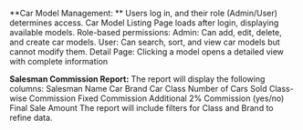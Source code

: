**Car Model Management: **
Users log in, and their role (Admin/User) determines access.
Car Model Listing Page loads after login, displaying available models.
Role-based permissions:
Admin: Can add, edit, delete, and create car models.
User: Can search, sort, and view car models but cannot modify them.
Detail Page: Clicking a model opens a detailed view with complete information


**Salesman Commission Report:**
The report will display the following columns:
Salesman Name
Car Brand
Car Class
Number of Cars Sold
Class-wise Commission
Fixed Commission
Additional 2% Commission (yes/no)
Final Sale Amount
The report will include filters for Class and Brand to refine data.
